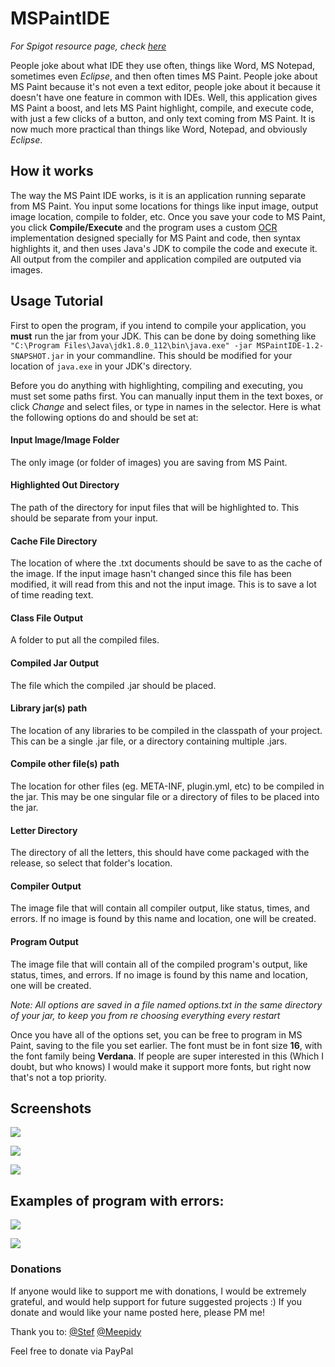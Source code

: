 # MSPaintIDE

_For Spigot resource page, check [here](https://www.spigotmc.org/resources/mc-book-ide.50946/)_

People joke about what IDE they use often, things like Word, MS Notepad, sometimes even _Eclipse_, and then often times MS Paint. People joke about MS Paint because it's not even a text editor, people joke about it because it doesn't have one feature in common with IDEs. Well, this application gives MS Paint a boost, and lets MS Paint highlight, compile, and execute code, with just a few clicks of a button, and only text coming from MS Paint. It is now much more practical than things like Word, Notepad, and obviously _Eclipse_.

## How it works
The way the MS Paint IDE works, is it is an application running separate from MS Paint. You input some locations for things like input image, output image location, compile to folder, etc. Once you save your code to MS Paint, you click **Compile/Execute** and the program uses a custom [OCR](https://en.wikipedia.org/wiki/Optical_character_recognition) implementation designed specially for MS Paint and code, then syntax highlights it, and then uses Java's JDK to compile the code and execute it. All output from the compiler and application compiled are outputed via images.

## Usage Tutorial
First to open the program, if you intend to compile your application, you **must** run the jar from your JDK. This can be done by doing something like `"C:\Program Files\Java\jdk1.8.0_112\bin\java.exe" -jar MSPaintIDE-1.2-SNAPSHOT.jar` in your commandline. This should be modified for your location of `java.exe` in your JDK's directory.

Before you do anything with highlighting, compiling and executing, you must set some paths first. You can manually input them in the text boxes, or click _Change_ and select files, or type in names in the selector. Here is what the following options do and should be set at:

#### Input Image/Image Folder
The only image (or folder of images) you are saving from MS Paint.

#### Highlighted Out Directory
The path of the directory for input files that will be highlighted to. This should be separate from your input.

#### Cache File Directory
The location of where the .txt documents should be save to as the cache of the image. If the input image hasn't changed since this file has been modified, it will read from this and not the input image. This is to save a lot of time reading text.

#### Class File Output
A folder to put all the compiled files.

#### Compiled Jar Output
The file which the compiled .jar should be placed.

#### Library jar(s) path
The location of any libraries to be compiled in the classpath of your project. This can be a single .jar file, or a directory containing multiple .jars.

#### Compile other file(s) path
The location for other files (eg. META-INF, plugin.yml, etc) to be compiled in the jar. This may be one singular file or a directory of files to be placed into the jar.

#### Letter Directory
The directory of all the letters, this should have come packaged with the release, so select that folder's location.

#### Compiler Output
The image file that will contain all compiler output, like status, times, and errors. If no image is found by this name and location, one will be created.

#### Program Output
The image file that will contain all of the compiled program's output, like status, times, and errors. If no image is found by this name and location, one will be created.



_Note: All options are saved in a file named options.txt in the same directory of your jar, to keep you from re choosing everything every restart_

   Once you have all of the options set, you can be free to program in MS Paint, saving to the file you set earlier. The font must be in font size **16**, with the font family being **Verdana**. If people are super interested in this (Which I doubt, but who knows) I would make it support more fonts, but right now that's not a top priority.

## Screenshots
![](https://rubbaboy.me/images/re8fepg)

![](https://rubbaboy.me/images/ow09uyl)

![](https://rubbaboy.me/images/7vdphau)

## Examples of program with errors:

![](https://rubbaboy.me/images/3tff4jz)

![](https://rubbaboy.me/images/wuds2rd)


### Donations
If anyone would like to support me with donations, I would be extremely grateful, and would help support for future suggested projects :) If you donate and would like your name posted here, please PM me!

Thank you to:
[@Stef](https://www.spigotmc.org/members/18736/)
[@Meepidy](https://www.spigotmc.org/members/191302/)

Feel free to donate via PayPal

